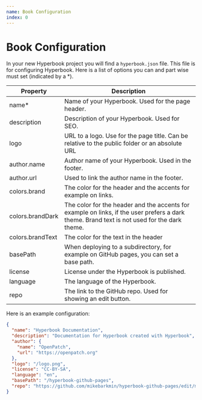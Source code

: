 ```yaml
---
name: Book Configuration
index: 0
---
```


# Book Configuration

In your new Hyperbook project you will find a `hyperbook.json` file.
This file is for configuring Hyperbook. Here is a list of options you
can and part wise must set (indicated by a \*).

| Property         | Description                                                                                                                                 |
| ---------------- | ------------------------------------------------------------------------------------------------------------------------------------------- |
| name\*           | Name of your Hyperbook. Used for the page header.                                                                                           |
| description      | Description of your Hyperbook. Used for SEO.                                                                                                |
| logo             | URL to a logo. Use for the page title. Can be relative to the public folder or an absolute URL                                              |
| author.name      | Author name of your Hyperbook. Used in the footer.                                                                                          |
| author.url       | Used to link the author name in the footer.                                                                                                 |
| colors.brand     | The color for the header and the accents for example on links.                                                                              |
| colors.brandDark | The color for the header and the accents for example on links, if the user prefers a dark theme. Brand text is not used for the dark theme. |
| colors.brandText | The color for the text in the header                                                                                                        |
| basePath         | When deploying to a subdirectory, for example on GitHub pages, you can set a base path.                                                     |
| license          | License under the Hyperbook is published.                                                                                                   |
| language         | The language of the Hyperbook.                                                                                                              |
| repo             | The link to the GitHub repo. Used for showing an edit button.                                                                               |

Here is an example configuration:

```json
{
  "name": "Hyperbook Documentation",
  "description": "Documentation for Hyperbook created with Hyperbook",
  "author": {
    "name": "OpenPatch",
    "url": "https://openpatch.org"
  },
  "logo": "/logo.png",
  "license": "CC-BY-SA",
  "language": "en",
  "basePath": "/hyperbook-github-pages",
  "repo": "https://github.com/mikebarkmin/hyperbook-github-pages/edit/main"
}
```
